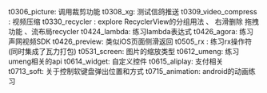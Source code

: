 t0306_picture: 调用裁剪功能
t0308_xg: 测试信鸽推送
t0309_video_compress : 视频压缩
t0330_recycler : explore RecyclerView的分组用法 、 右滑删除 拖拽功能 、流布局recycler
t0424_lambda: 练习lambda表达式
t0426_agora: 练习声网视频SDK
t0426_preview: 类似iOS页面侧滑返回
t0505_rx : 练习rx操作符 (同时集成了瓦力打包)
t0531_screen: 图片的缩放类型
t0612_umeng: 练习umeng相关的api
t0614_widget: 自定义控件
t0615_aliplay: 支付相关
t0713_soft: 关于控制软键盘弹出位置和方式
t0715_animation: android的动画练习 